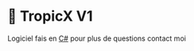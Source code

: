 # 🌴 TropicX V1

Logiciel fais en [C#](https://learn.microsoft.com/fr-fr/dotnet/csharp/) pour plus de questions contact moi
